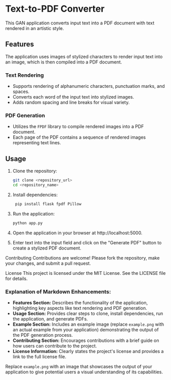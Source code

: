 # Text-to-PDF Converter

This GAN application converts input text into a PDF document with text rendered in an artistic style.

## Features

The application uses images of stylized characters to render input text into an image, which is then compiled into a PDF document.

### Text Rendering

- Supports rendering of alphanumeric characters, punctuation marks, and spaces.
- Converts each word of the input text into stylized images.
- Adds random spacing and line breaks for visual variety.

### PDF Generation

- Utilizes the `FPDF` library to compile rendered images into a PDF document.
- Each page of the PDF contains a sequence of rendered images representing text lines.

## Usage

1. Clone the repository:
   ```bash
   git clone <repository_url>
   cd <repository_name>
2. Install dependencies:
   ```bash
    pip install flask fpdf Pillow
3. Run the application:
   ```bash
   python app.py
4. Open the application in your browser at http://localhost:5000.

5. Enter text into the input field and click on the "Generate PDF" button to create a stylized PDF document.

Contributing
Contributions are welcome! Please fork the repository, make your changes, and submit a pull request.

License
This project is licensed under the MIT License. See the LICENSE file for details.



### Explanation of Markdown Enhancements:
- **Features Section:** Describes the functionality of the application, highlighting key aspects like text rendering and PDF generation.
- **Usage Section:** Provides clear steps to clone, install dependencies, run the application, and generate PDFs.
- **Example Section:** Includes an example image (replace `example.png` with an actual example from your application) demonstrating the output of the PDF generation process.
- **Contributing Section:** Encourages contributions with a brief guide on how users can contribute to the project.
- **License Information:** Clearly states the project's license and provides a link to the full license file.

Replace `example.png` with an image that showcases the output of your application to give potential users a visual understanding of its capabilities.






